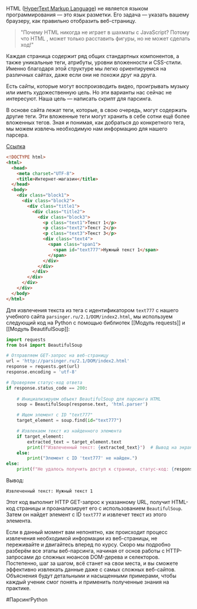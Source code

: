 HTML ([HyperText Markup Language](https://ru.wikipedia.org/wiki/HTML)) не является языком программирования — это язык разметки. Его задача — указать вашему браузеру, как правильно отобразить веб-страницу.

> "Почему HTML никогда не играет в шахматы с JavaScript? Потому что HTML , может только расставить фигуры, но не может сделать ход!"

Каждая страница содержит ряд общих стандартных компонентов, а также уникальные теги, атрибуты, уровни вложенности и CSS-стили. Именно благодаря этой структуре мы легко ориентируемся на различных сайтах, даже если они не похожи друг на друга.

Есть сайты, которые могут воспроизводить видео, проигрывать музыку или иметь художественную цель. Но эти варианты нас сейчас не интересуют. Наша цель — написать скрипт для парсинга.

В основе сайта лежат теги, которые, в свою очередь, могут содержать другие теги. Эти вложенные теги могут хранить в себе сотни ещё более вложенных тегов. Зная и понимая, как добраться до конкретного тега, мы можем извлечь необходимую нам информацию для нашего парсера.

[Ссылка](https://parsinger.ru/2.1/DOM/index2.html)

``` html
<!DOCTYPE html>
<html>
  <head>
    <meta charset="UTF-8"> 
    <title>Интернет-магазин</title>
  </head>
  <body>
    <div class="block1">
      <div class="block2">
        <div class="title1">
          <div class="title2">
            <div class="block3">
              <p class="text1">Текст 1</p>
              <p class="text2">Текст 2</p>
              <p class="text3">Текст 3</p>
              <div class="text4">
                <span class="span1">
                  <span id="text777">Нужный текст 1</span>
                </span>
              </div>
            </div>
          </div>
        </div>
      </div>
    </div>
  </body>
</html>
```

Для извлечения текста из тега с идентификатором `text777` с нашего учебного сайта `parsinger.ru/2.1/DOM/index2.html`, мы используем следующий код на Python с помощью библиотек [[Модуль requests]] и [[Модуль BeautifulSoup]]:

```python
import requests
from bs4 import BeautifulSoup

# Отправляем GET-запрос на веб-страницу
url = 'http://parsinger.ru/2.1/DOM/index2.html'
response = requests.get(url)
response.encoding = 'utf-8'

# Проверяем статус-код ответа
if response.status_code == 200:
    
    # Инициализируем объект BeautifulSoup для парсинга HTML
    soup = BeautifulSoup(response.text, 'html.parser')

    # Ищем элемент с ID "text777"
    target_element = soup.find(id="text777")

    # Извлекаем текст из найденного элемента
    if target_element:
        extracted_text = target_element.text
        print(f"Извлеченный текст: {extracted_text}")  # Вывод на экран
    else:
        print("Элемент с ID 'text777' не найден.")
else:
    print(f"Не удалось получить доступ к странице, статус-код: {response.status_code}")
```

Вывод:

```
Извлеченный текст: Нужный текст 1
```

Этот код выполнит HTTP GET-запрос к указанному URL, получит HTML-код страницы и проанализирует его с использованием `BeautifulSoup`. Затем он найдет элемент с ID `text777` и извлечет текст из этого элемента.

Если в данный момент вам непонятно, как происходит процесс извлечения необходимой информации из веб-страницы, не переживайте и двигайтесь вперед по курсу. Скоро мы подробно разберём все этапы веб-парсинга, начиная от основ работы с HTTP-запросами до сложных нюансов DOM-дерева и селекторов. Постепенно, шаг за шагом, всё станет на свои места, и вы сможете эффективно извлекать данные даже с самых сложных веб-сайтов. Объяснения будут детальными и насыщенными примерами, чтобы каждый ученик смог понять и применить полученные знания на практике.

#ПарсингPython 